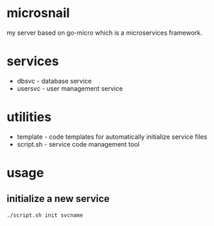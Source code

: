 # microsnail

my server based on go-micro which is a microservices framework.

# services

* dbsvc - database service
* usersvc - user management service

# utilities

* template - code templates for automatically initialize service files
* script.sh - service code management tool

# usage

## initialize a new service

```
./script.sh init svcname
```
